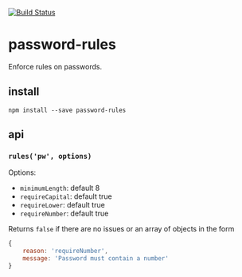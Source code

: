 [![Build Status](https://travis-ci.org/mapbox/password-rules.png)](https://travis-ci.org/mapbox/password-rules)

# password-rules

Enforce rules on passwords.

## install

    npm install --save password-rules

## api

### `rules('pw', options)`

Options:

* `minimumLength`: default 8
* `requireCapital`: default true
* `requireLower`: default true
* `requireNumber`: default true

Returns `false` if there are no issues or an array of objects in the form

```js
{
    reason: 'requireNumber',
    message: 'Password must contain a number'
}
```
